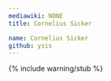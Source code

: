 ```yaml
---
mediawiki: NONE
title: Cornelius Sicker

name: Cornelius Sicker
github: ysis
---
```


{% include warning/stub %}
